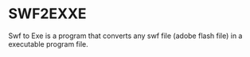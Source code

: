 # SWF2EXXE
Swf to Exe is a program that converts any swf file (adobe flash file) in a executable program file.

